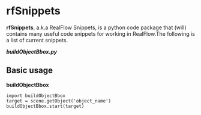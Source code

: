 rfSnippets
==========

**rfSnippets**, a.k.a RealFlow Snippets, is a python code package that (will) contains many useful code snippets for working in RealFlow.The following is a list of current snippets.

***buildObjectBbox.py***

Basic usage
-----------
**buildObjectBbox**
```
import buildObjectBbox
target = scene.getObject('object_name')
buildObjectBbox.start(target)
```

